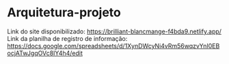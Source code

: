# Arquitetura-projeto


<a>Link do site disponibilizado: https://brilliant-blancmange-f4bda9.netlify.app/<br>
Link da planilha de registro de informação: https://docs.google.com/spreadsheets/d/1XynDWcyNi4vRm56wqzvYnI0EBocjATwJgqOVc8IY4h4/edit 

